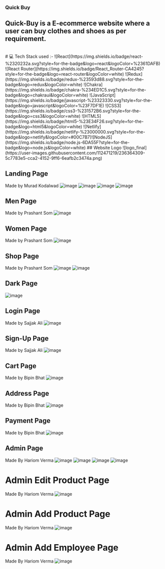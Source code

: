 ### Quick Buy
## Quick-Buy is a E-ecommerce website where a user can buy clothes and shoes as per requirement.

<br/>
# 💻 Tech Stack used :-
 ![React](https://img.shields.io/badge/react-%2320232a.svg?style=for-the-badge&logo=react&logoColor=%2361DAFB) ![React Router](https://img.shields.io/badge/React_Router-CA4245?style=for-the-badge&logo=react-router&logoColor=white) ![Redux](https://img.shields.io/badge/redux-%23593d88.svg?style=for-the-badge&logo=redux&logoColor=white) ![Chakra](https://img.shields.io/badge/chakra-%234ED1C5.svg?style=for-the-badge&logo=chakraui&logoColor=white) ![JavaScript](https://img.shields.io/badge/javascript-%23323330.svg?style=for-the-badge&logo=javascript&logoColor=%23F7DF1E) ![CSS3](https://img.shields.io/badge/css3-%231572B6.svg?style=for-the-badge&logo=css3&logoColor=white) ![HTML5](https://img.shields.io/badge/html5-%23E34F26.svg?style=for-the-badge&logo=html5&logoColor=white) ![Netlify](https://img.shields.io/badge/netlify-%23000000.svg?style=for-the-badge&logo=netlify&logoColor=#00C7B7)![NodeJS](https://img.shields.io/badge/node.js-6DA55F?style=for-the-badge&logo=node.js&logoColor=white) 
## Website Logo
![logo_final](https://user-images.githubusercontent.com/112471219/236364309-5c7783e5-cca2-4152-9ff6-6eafb2c3474a.png)

## Landing Page 
Made by Murad Kodalwad
![image](https://iili.io/HUOK5og.png)
![image](https://iili.io/HUOKxSV.png)
![image](https://iili.io/HUOx2gs.png)
![image](https://iili.io/HUOxFdG.png)


## Men Page
Made by Prashant Som
![image](https://iili.io/HUOxnXS.png)

## Women Page
Made by Prashant Som
![image](https://iili.io/HUOxd1n.png)

## Shop Page
Made by Prashant Som
![image](https://iili.io/HUOKADF.png)
![image](https://iili.io/HUOoyXI.png)
<!-- ![image](https://github.com/Hariom70890/fun-devolopment-3171/assets/112471219/d36c3a18-8582-41e1-b6cb-f53d7707a0d7) -->

## Dark Page
![image](https://iili.io/HUORga9.png)

## Login Page
Made by Sajjak Ali
![image](https://iili.io/HUOKIHB.png)

## Sign-Up Page
Made by Sajjak Ali
![image](https://iili.io/HUORU37.png)

## Cart Page
Made by Bipin Bhat
![image](https://iili.io/HUOKocQ.png)

## Address Page
Made by Bipin Bhat
![image](https://iili.io/HUOxCI2.png)

## Payment Page
Made by Bipin Bhat
![image](https://iili.io/HUOxK7f.png)

## Admin Page
Made By Hariom Verma
![image](https://github.com/Hariom70890/fun-devolopment-3171/assets/112471219/21c46805-5311-4f96-9b16-5c3cefed35e7)
![image](https://github.com/Hariom70890/fun-devolopment-3171/assets/112471219/87683b57-dcde-4387-af12-ea3b3804a5d6)
![image](https://github.com/Hariom70890/fun-devolopment-3171/assets/112471219/1f5bcf5a-9005-4606-b5b9-85b4a3c69e8c)
![image](https://github.com/Hariom70890/fun-devolopment-3171/assets/112471219/f2105097-b314-45ee-82fc-36eef5b6f470)
# Admin Edit Product Page
Made By Hariom Verma
![image](https://github.com/Hariom70890/fun-devolopment-3171/assets/112471219/57f935ab-533c-4f54-991c-ab4d81de07de)
# Admin Add Product Page
Made By Hariom Verma
![image](https://github.com/Hariom70890/fun-devolopment-3171/assets/112471219/8d2e5138-964a-4c1c-8aea-88636600b680)
# Admin Add Employee Page
Made By Hariom Verma
![image](https://github.com/Hariom70890/fun-devolopment-3171/assets/112471219/cefb0557-a42f-4bcd-8a7b-455561080232)


